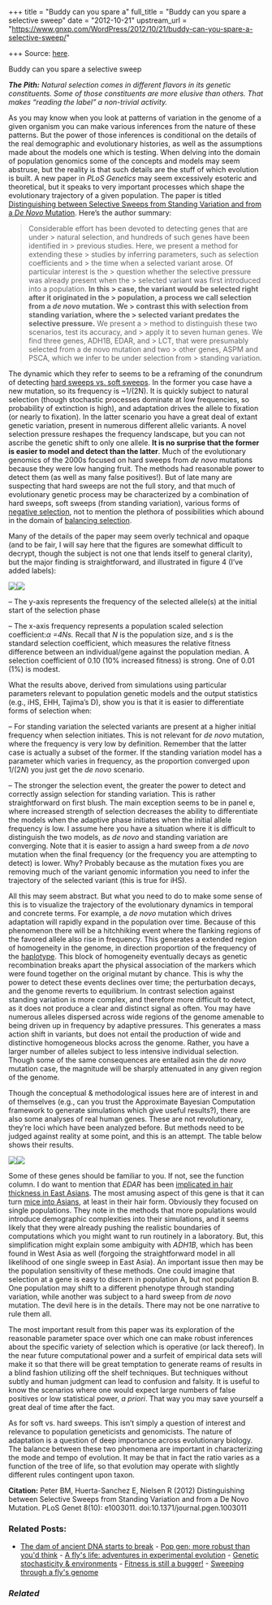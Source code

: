 +++
title = "Buddy can you spare a"
full_title = "Buddy can you spare a selective sweep"
date = "2012-10-21"
upstream_url = "https://www.gnxp.com/WordPress/2012/10/21/buddy-can-you-spare-a-selective-sweep/"

+++
Source: [here](https://www.gnxp.com/WordPress/2012/10/21/buddy-can-you-spare-a-selective-sweep/).

Buddy can you spare a selective sweep

***The Pith:** Natural selection comes in different flavors in its genetic constituents. Some of those constituents are more elusive than others. That makes “reading the label” a non-trivial activity.*

As you may know when you look at patterns of variation in the genome of a given organism you can make various inferences from the nature of these patterns. But the power of those inferences is conditional on the details of the real demographic and evolutionary histories, as well as the assumptions made about the models one which is testing. When delving into the domain of population genomics some of the concepts and models may seem abstruse, but the reality is that such details are the stuff of which evolution is built. A new paper in *PLoS Genetics* may seem excessively esoteric and theoretical, but it speaks to very important processes which shape the evolutionary trajectory of a given population. The paper is titled [Distinguishing between Selective Sweeps from Standing Variation and from a *De Novo* Mutation](http://www.plosgenetics.org/article/info:doi/10.1371/journal.pgen.1003011). Here’s the author summary:

> Considerable effort has been devoted to detecting genes that are under > natural selection, and hundreds of such genes have been identified in > previous studies. Here, we present a method for extending these > studies by inferring parameters, such as selection coefficients and > the time when a selected variant arose. Of particular interest is the > question whether the selective pressure was already present when the > selected variant was first introduced into a population. **In this > case, the variant would be selected right after it originated in the > population, a process we call selection from a *de novo* mutation. We > contrast this with selection from standing variation, where the > selected variant predates the selective pressure.** We present a > method to distinguish these two scenarios, test its accuracy, and > apply it to seven human genes. We find three genes, ADH1B, EDAR, and > LCT, that were presumably selected from a de novo mutation and two > other genes, ASPM and PSCA, which we infer to be under selection from > standing variation.

The dynamic which they refer to seems to be a reframing of the conundrum of detecting [hard sweeps vs. soft sweeps](http://www.ncbi.nlm.nih.gov/pubmed/20178769). In the former you case have a new mutation, so its frequency is \~1/(2N). It is quickly subject to natural selection (though stochastic processes dominate at low frequencies, so probability of extinction is high), and adaptation drives the allele to fixation (or nearly to fixation). In the latter scenario you have a great deal of extant genetic variation, present in numerous different allelic variants. A novel selection pressure reshapes the frequency landscape, but you can not ascribe the genetic shift to only one allele. **It is no surprise that the former is easier to model and detect than the latter**. Much of the evolutionary genomics of the 2000s focused on hard sweeps from *de novo* mutations because they were low hanging fruit. The methods had reasonable power to detect them (as well as many false positives!). But of late many are suspecting that hard sweeps are not the full story, and that much of evolutionary genetic process may be characterized by a combination of hard sweeps, soft sweeps (from standing variation), various forms of [negative selection](https://en.wikipedia.org/wiki/Negative_selection_(natural_selection)), not to mention the plethora of possibilities which abound in the domain of [balancing selection](https://en.wikipedia.org/wiki/Balancing_selection).

Many of the details of the paper may seem overly technical and opaque (and to be fair, I will say here that the figures are somewhat difficult to decrypt, though the subject is not one that lends itself to general clarity), but the major finding is straightforward, and illustrated in figure 4 (I’ve added labels):

[![](https://i0.wp.com/blogs.discovermagazine.com/gnxp/files/2012/10/journal.pgen_.1003011.g004.jpg?resize=600%2C237)![](https://i0.wp.com/blogs.discovermagazine.com/gnxp/files/2012/10/journal.pgen_.1003011.g004.jpg?resize=600%2C237)](https://i0.wp.com/blogs.discovermagazine.com/gnxp/files/2012/10/journal.pgen_.1003011.g004.jpg)

– The y-axis represents the frequency of the selected allele(s) at the initial start of the selection phase

– The x-axis frequency represents a population scaled selection coefficient:*α =*4*Ns.* Recall that *N* is the population size, and *s* is the standard selection coefficient, which measures the relative fitness difference between an individual/gene against the population median. A selection coefficient of 0.10 (10% increased fitness) is strong. One of 0.01 (1%) is modest.

What the results above, derived from simulations using particular parameters relevant to population genetic models and the output statistics (e.g., iHS, EHH, Tajima’s D), show you is that it is easier to differentiate forms of selection when:

– For standing variation the selected variants are present at a higher initial frequency when selection initiates. This is not relevant for *de novo* mutation, where the frequency is very low by definition. Remember that the latter case is actually a subset of the former. If the standing variation model has a parameter which varies in frequency, as the proportion converged upon 1/(2*N*) you just get the *de novo* scenario.

– The stronger the selection event, the greater the power to detect and correctly assign selection for standing variation. This is rather straightforward on first blush. The main exception seems to be in panel e, where increased strength of selection decreases the ability to differentiate the models when the adaptive phase initiates when the initial allele frequency is low. I assume here you have a situation where it is difficult to distinguish the two models, as *de novo* and standing variation are converging. Note that it is easier to assign a hard sweep from a *de novo* mutation when the final frequency (or the frequency you are attempting to detect) is lower. Why? Probably because as the mutation fixes you are removing much of the variant genomic information you need to infer the trajectory of the selected variant (this is true for iHS).

All this may seem abstract. But what you need to do to make some sense of this is to visualize the trajectory of the evolutionary dynamics in temporal and concrete terms. For example, a *de novo* mutation which drives adaptation will rapidly expand in the population over time. Because of this phenomenon there will be a hitchhiking event where the flanking regions of the favored allele also rise in frequency. This generates a extended region of homogeneity in the genome, in direction proportion of the frequency of the [haplotype](https://en.wikipedia.org/wiki/Haplotype). This block of homogeneity eventually decays as genetic recombination breaks apart the physical association of the markers which were found together on the original mutant by chance. This is why the power to detect these events declines over time; the perturbation decays, and the genome reverts to equilibrium. In contrast selection against standing variation is more complex, and therefore more difficult to detect, as it does not produce a clear and distinct signal as often. You may have numerous alleles dispersed across wide regions of the genome amenable to being driven up in frequency by adaptive pressures. This generates a mass action shift in variants, but does not entail the production of wide and distinctive homogeneous blocks across the genome. Rather, you have a larger number of alleles subject to less intensive individual selection. Though some of the same consequences are entailed asin the *de novo* mutation case, the magnitude will be sharply attenuated in any given region of the genome.

Though the conceptual & methodological issues here are of interest in and of themselves (e.g., can you trust the Approximate Bayesian Computation framework to generate simulations which give useful results?), there are also some analyses of real human genes. These are not revolutionary, they’re loci which have been analyzed before. But methods need to be judged against reality at some point, and this is an attempt. The table below shows their results.

[![](https://i0.wp.com/blogs.discovermagazine.com/gnxp/files/2012/10/gene.jpg?resize=594%2C190)![](https://i0.wp.com/blogs.discovermagazine.com/gnxp/files/2012/10/gene.jpg?resize=594%2C190)](https://i0.wp.com/blogs.discovermagazine.com/gnxp/files/2012/10/gene.jpg)

Some of these genes should be familiar to you. If not, see the function column. I do want to mention that *EDAR* has been [implicated in hair thickness in East Asians](http://hmg.oxfordjournals.org/content/17/6/835.abstract?etoc). The most amusing aspect of this gene is that it can turn [mice into Asians](https://www.gnxp.com/blog/2008/06/edar-again.php), at least in their hair form. Obviously they focused on single populations. They note in the methods that more populations would introduce demographic complexities into their simulations, and it seems likely that they were already pushing the realistic boundaries of computations which you might want to run routinely in a laboratory. But, this simplification might explain some ambiguity with *ADH1B*, which has been found in West Asia as well (forgoing the straightforward model in all likelihood of one single sweep in East Asia). An important issue then may be the population sensitivity of these methods. One could imagine that selection at a gene is easy to discern in population A, but not population B. One population may shift to a different phenotype through standing variation, while another was subject to a hard sweep from *de novo* mutation. The devil here is in the details. There may not be one narrative to rule them all.

The most important result from this paper was its exploration of the reasonable parameter space over which one can make robust inferences about the specific variety of selection which is operative (or lack thereof). In the near future computational power and a surfeit of empirical data sets will make it so that there will be great temptation to generate reams of results in a blind fashion utilizing off the shelf techniques. But techniques without subtly and human judgment can lead to confusion and falsity. It is useful to know the scenarios where one would expect large numbers of false positives or low statistical power, *a priori*. That way you may save yourself a great deal of time after the fact.

As for soft vs. hard sweeps. This isn’t simply a question of interest and relevance to population geneticists and genomicists. The nature of adaptation is a question of deep importance across evolutionary biology. The balance between these two phenomena are important in characterizing the mode and tempo of evolution. It may be that in fact the ratio varies as a function of the tree of life, so that evolution may operate with slightly different rules contingent upon taxon.

**Citation:** Peter BM, Huerta-Sanchez E, Nielsen R (2012) Distinguishing between Selective Sweeps from Standing Variation and from a De Novo Mutation. PLoS Genet 8(10): e1003011. doi:10.1371/journal.pgen.1003011

### Related Posts:

- [The dam of ancient DNA starts to
  break](https://www.gnxp.com/WordPress/2013/01/21/the-dam-of-ancient-dna-starts-to-break/) - [Pop gen; more robust than you'd
  think](https://www.gnxp.com/WordPress/2016/07/24/pop-gen-more-robust-than-youd-think/) - [A fly's life: adventures in experimental
  evolution](https://www.gnxp.com/WordPress/2010/09/16/a-flys-life-adventures-in-experimental-evolution/) - [Genetic stochasticity &
  environments](https://www.gnxp.com/WordPress/2007/01/22/genetic-stochasticity-environments/) - [Fitness is still a
  bugger!](https://www.gnxp.com/WordPress/2015/02/01/fitness-is-still-a-bugger/) - [Sweeping through a fly's
  genome](https://www.gnxp.com/WordPress/2011/02/23/sweeping-through-a-flys-genome/)

### *Related*

[](https://www.addtoany.com/add_to/facebook?linkurl=https%3A%2F%2Fwww.gnxp.com%2FWordPress%2F2012%2F10%2F21%2Fbuddy-can-you-spare-a-selective-sweep%2F&linkname=Buddy%20can%20you%20spare%20a%20selective%20sweep "Facebook")[](https://www.addtoany.com/add_to/twitter?linkurl=https%3A%2F%2Fwww.gnxp.com%2FWordPress%2F2012%2F10%2F21%2Fbuddy-can-you-spare-a-selective-sweep%2F&linkname=Buddy%20can%20you%20spare%20a%20selective%20sweep "Twitter")[](https://www.addtoany.com/add_to/email?linkurl=https%3A%2F%2Fwww.gnxp.com%2FWordPress%2F2012%2F10%2F21%2Fbuddy-can-you-spare-a-selective-sweep%2F&linkname=Buddy%20can%20you%20spare%20a%20selective%20sweep "Email")[](https://www.addtoany.com/share)
